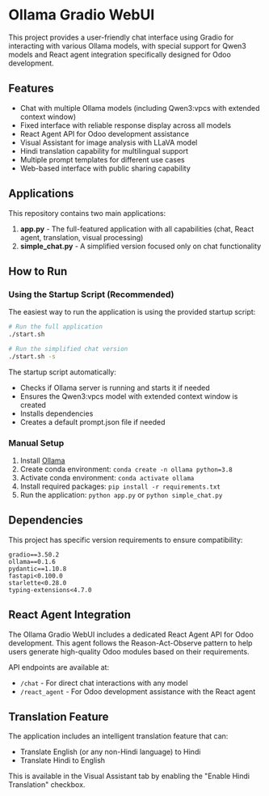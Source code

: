 # Ollama Gradio WebUI

This project provides a user-friendly chat interface using Gradio for interacting with various Ollama models, with special support for Qwen3 models and React agent integration specifically designed for Odoo development.

## Features

* Chat with multiple Ollama models (including Qwen3:vpcs with extended context window)
* Fixed interface with reliable response display across all models
* React Agent API for Odoo development assistance
* Visual Assistant for image analysis with LLaVA model
* Hindi translation capability for multilingual support
* Multiple prompt templates for different use cases
* Web-based interface with public sharing capability

## Applications

This repository contains two main applications:

1. **app.py** - The full-featured application with all capabilities (chat, React agent, translation, visual processing)
2. **simple_chat.py** - A simplified version focused only on chat functionality

## How to Run

### Using the Startup Script (Recommended)

The easiest way to run the application is using the provided startup script:

```bash
# Run the full application
./start.sh

# Run the simplified chat version
./start.sh -s
```

The startup script automatically:
- Checks if Ollama server is running and starts it if needed
- Ensures the Qwen3:vpcs model with extended context window is created
- Installs dependencies
- Creates a default prompt.json file if needed

### Manual Setup

1. Install [Ollama](https://github.com/ollama/ollama)
2. Create conda environment: `conda create -n ollama python=3.8`
3. Activate conda environment: `conda activate ollama`
4. Install required packages: `pip install -r requirements.txt`
5. Run the application: `python app.py` or `python simple_chat.py`

## Dependencies

This project has specific version requirements to ensure compatibility:

```
gradio==3.50.2
ollama==0.1.6
pydantic==1.10.8
fastapi<0.100.0
starlette<0.28.0
typing-extensions<4.7.0
```

## React Agent Integration

The Ollama Gradio WebUI includes a dedicated React Agent API for Odoo development. This agent follows the Reason-Act-Observe pattern to help users generate high-quality Odoo modules based on their requirements.

API endpoints are available at:
* `/chat` - For direct chat interactions with any model
* `/react_agent` - For Odoo development assistance with the React agent

## Translation Feature

The application includes an intelligent translation feature that can:
- Translate English (or any non-Hindi language) to Hindi
- Translate Hindi to English

This is available in the Visual Assistant tab by enabling the "Enable Hindi Translation" checkbox.